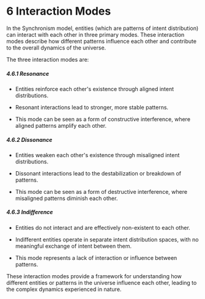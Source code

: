# 6 Interaction Modes

In the Synchronism model, entities (which are patterns of intent
distribution) can interact with each other in three primary modes. These
interaction modes describe how different patterns influence each other
and contribute to the overall dynamics of the universe.

The three interaction modes are:

##### 4.6.1 Resonance

-   Entities reinforce each other\'s existence through aligned intent
    distributions.

-   Resonant interactions lead to stronger, more stable patterns.

-   This mode can be seen as a form of constructive interference, where
    aligned patterns amplify each other.

##### 4.6.2 Dissonance

-   Entities weaken each other\'s existence through misaligned intent
    distributions.

-   Dissonant interactions lead to the destabilization or breakdown of
    patterns.

-   This mode can be seen as a form of destructive interference, where
    misaligned patterns diminish each other.

##### 4.6.3 Indifference

-   Entities do not interact and are effectively non-existent to each
    other.

-   Indifferent entities operate in separate intent distribution spaces,
    with no meaningful exchange of intent between them.

-   This mode represents a lack of interaction or influence between
    patterns.

These interaction modes provide a framework for understanding how
different entities or patterns in the universe influence each other,
leading to the complex dynamics experienced in nature.
